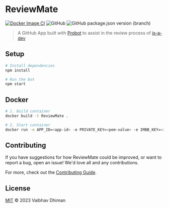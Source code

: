 # ReviewMate
[![Docker Image CI](https://github.com/VaibhavSys/ReviewMate/actions/workflows/docker-image.yml/badge.svg?branch=master)](https://github.com/VaibhavSys/ReviewMate/actions/workflows/docker-image.yml)
![GitHub](https://img.shields.io/github/license/VaibhavSys/ReviewMate)
![GitHub package.json version (branch)](https://img.shields.io/github/package-json/v/VaibhavSys/ReviewMate/master)


> A GitHub App built with [Probot](https://github.com/probot/probot) to assist in the review process of [is-a-dev](https://github.com/is-a-dev/register)

## Setup

```sh
# Install dependencies
npm install

# Run the bot
npm start
```

## Docker

```sh
# 1. Build container
docker build -t ReviewMate .

# 2. Start container
docker run -e APP_ID=<app-id> -e PRIVATE_KEY=<pem-value> -e IMBB_KEY=<imbb-key> -e SCREENSHOTLAYER_KEY=<screenshotlayer-key> -e WEBHOOK_SECRET=<webhook-secret> ReviewMate
```

## Contributing

If you have suggestions for how ReviewMate could be improved, or want to report a bug, open an issue! We'd love all and any contributions.

For more, check out the [Contributing Guide](CONTRIBUTING.md).

## License

[MIT](LICENSE) © 2023 Vaibhav Dhiman
